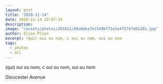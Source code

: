 ```yaml
---
layout: post
title: "2018-11-14"
date: 2018-11-14 12:07:34
description: 
image: "/assets/photos/201811/08a8dea7e1549b771e3a4f5747e01201.jpg"
author: Elise Plain
excerpt: (qui) oui ou nom, c oui ou nom, oui ou nom
tags: 
  - photos
  - all
---
```


(qui) oui ou nom, c oui ou nom, oui ou nom
<p></p>
Gloucester Avenue